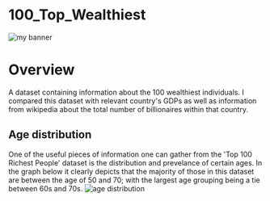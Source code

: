 # 100_Top_Wealthiest
<img src='https://user-images.githubusercontent.com/47340620/202580305-e7137a1b-e280-42b6-a99a-6ebde735be1d.jpg' alt='my
banner'>
<h1><b>Overview</b></h1>
<p>A dataset containing information about the 100 wealthiest individuals. I compared this dataset with relevant country's 
GDPs as well as information from wikipedia about the total number of billionaires within that country.</p>

<h2><b>Age distribution</b></h2>
One of the useful pieces of information one can gather from the 'Top 100 Richest People' dataset is the distribution and 
prevelance of certain ages. In the graph below it clearly depicts that the majority of those in this dataset are between the 
age of 50 and 70; with the largest age grouping being a tie between 60s and 70s. 
<img src='https://user-images.githubusercontent.com/47340620/202586313-ae8a3c98-a1c5-4281-b991-f5ab65e932d3.png' alt='age distribution'>
